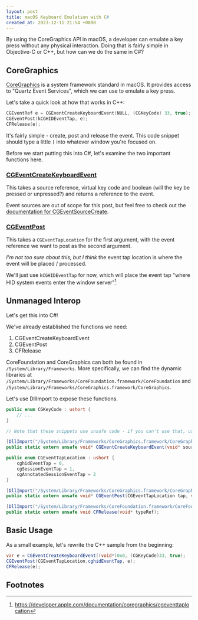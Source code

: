 ```yaml
---
layout: post
title: macOS Keyboard Emulation with C#
created_at: 2023-12-11 21:54 +0800
---
```


By using the CoreGraphics API in macOS, a developer can emulate a key press without any physical interaction. Doing that
is fairly simple in Objective-C
or C++, but how can we do the same in C#?

## CoreGraphics

[CoreGraphics](https://developer.apple.com/documentation/coregraphics) is a system framework standard in macOS. It
provides access to "Quartz Event Services", which we can use to emulate a key press.

Let's take a quick look at how that works in C++:

```cpp
CGEventRef e = CGEventCreateKeyboardEvent(NULL, (CGKeyCode) 33, true);
CGEventPost(kCGHIDEventTap, e);
CFRelease(e);
```

It's fairly simple - create, post and release the event. This code snippet should type a little `[` into whatever window
you're focused on.

Before we start putting this into C#, let's examine the two important functions here.

### [CGEventCreateKeyboardEvent](https://developer.apple.com/documentation/coregraphics/1456564-cgeventcreatekeyboardevent)

This takes a source reference, virtual key code and boolean (will the key be pressed or unpressed?) and returns a
reference to the event.

Event sources are out of scope for this post, but feel free to check
out
the [documentation for CGEventSourceCreate](https://developer.apple.com/documentation/coregraphics/1408776-cgeventsourcecreate).

### [CGEventPost](https://developer.apple.com/documentation/coregraphics/1456527-cgeventpost)

This takes a `CGEventTapLocation` for the first argument, with the event reference we want to post as the second
argument.

*I'm not too sure about this, but I think* the event tap location is where the event will be placed / processed.

We'll just use `kCGHIDEventTap` for now, which will place the event tap "where HID system events enter the window
server"[^eventtap0]

## Unmanaged Interop

Let's get this into C#!

We've already established the functions we need:

1. CGEventCreateKeyboardEvent
2. CGEventPost
3. CFRelease

CoreFoundation and CoreGraphics can both be found in `/System/Library/Frameworks`. More specifically, we can find the
dynamic libraries at `/System/Library/Frameworks/CoreFoundation.framework/CoreFoundation`
and `/System/Library/Frameworks/CoreGraphics.framework/CoreGraphics`.

Let's use DllImport to expose these functions.

```csharp
public enum CGKeyCode : ushort {
    // ...
}

// Note that these snippets use unsafe code - if you can't use that, use IntPtr instead of void*, etc.

[DllImport("/System/Library/Frameworks/CoreGraphics.framework/CoreGraphics")]
public static extern unsafe void* CGEventCreateKeyboardEvent(void* source, CGKeyCode key, bool keyDown);
```

```csharp
public enum CGEventTapLocation : ushort {
    cghidEventTap = 0,
    cgSessionEventTap = 1,
    cgAnnotatedSessionEventTap = 2
}

[DllImport("/System/Library/Frameworks/CoreGraphics.framework/CoreGraphics")]
public static extern unsafe void* CGEventPost(CGEventTapLocation tap, void* eventRef);
```

```csharp
[DllImport("/System/Library/Frameworks/CoreFoundation.framework/CoreFoundation")]
public static extern unsafe void CFRelease(void* typeRef);
```

## Basic Usage

As a small example, let's rewrite the C++ sample from the beginning:

```csharp
var e = CGEventCreateKeyboardEvent((void*)0x0, (CGKeyCode)33, true);
CGEventPost(CGEventTapLocation.cghidEventTap, e);
CFRelease(e);
```

## Footnotes

[^eventtap0]: https://developer.apple.com/documentation/coregraphics/cgeventtaplocation
